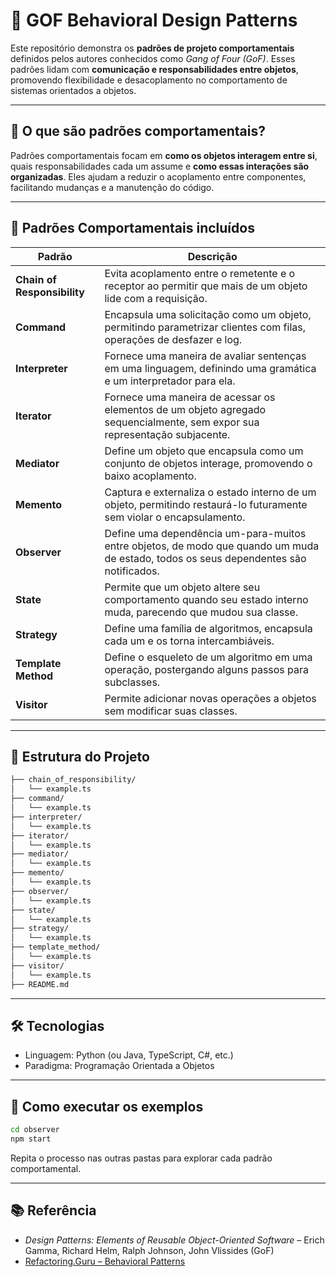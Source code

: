 # 🧠 GOF Behavioral Design Patterns

Este repositório demonstra os **padrões de projeto comportamentais** definidos pelos autores conhecidos como _Gang of Four (GoF)_. Esses padrões lidam com **comunicação e responsabilidades entre objetos**, promovendo flexibilidade e desacoplamento no comportamento de sistemas orientados a objetos.

---

## 🤝 O que são padrões comportamentais?

Padrões comportamentais focam em **como os objetos interagem entre si**, quais responsabilidades cada um assume e **como essas interações são organizadas**. Eles ajudam a reduzir o acoplamento entre componentes, facilitando mudanças e a manutenção do código.

---

## 🧩 Padrões Comportamentais incluídos

| Padrão                      | Descrição                                                                                                                             |
| --------------------------- | ------------------------------------------------------------------------------------------------------------------------------------- |
| **Chain of Responsibility** | Evita acoplamento entre o remetente e o receptor ao permitir que mais de um objeto lide com a requisição.                             |
| **Command**                 | Encapsula uma solicitação como um objeto, permitindo parametrizar clientes com filas, operações de desfazer e log.                    |
| **Interpreter**             | Fornece uma maneira de avaliar sentenças em uma linguagem, definindo uma gramática e um interpretador para ela.                       |
| **Iterator**                | Fornece uma maneira de acessar os elementos de um objeto agregado sequencialmente, sem expor sua representação subjacente.            |
| **Mediator**                | Define um objeto que encapsula como um conjunto de objetos interage, promovendo o baixo acoplamento.                                  |
| **Memento**                 | Captura e externaliza o estado interno de um objeto, permitindo restaurá-lo futuramente sem violar o encapsulamento.                  |
| **Observer**                | Define uma dependência um-para-muitos entre objetos, de modo que quando um muda de estado, todos os seus dependentes são notificados. |
| **State**                   | Permite que um objeto altere seu comportamento quando seu estado interno muda, parecendo que mudou sua classe.                        |
| **Strategy**                | Define uma família de algoritmos, encapsula cada um e os torna intercambiáveis.                                                       |
| **Template Method**         | Define o esqueleto de um algoritmo em uma operação, postergando alguns passos para subclasses.                                        |
| **Visitor**                 | Permite adicionar novas operações a objetos sem modificar suas classes.                                                               |

---

## 📁 Estrutura do Projeto

```bash
├── chain_of_responsibility/
│   └── example.ts
├── command/
│   └── example.ts
├── interpreter/
│   └── example.ts
├── iterator/
│   └── example.ts
├── mediator/
│   └── example.ts
├── memento/
│   └── example.ts
├── observer/
│   └── example.ts
├── state/
│   └── example.ts
├── strategy/
│   └── example.ts
├── template_method/
│   └── example.ts
├── visitor/
│   └── example.ts
├── README.md
```

---

## 🛠️ Tecnologias

- Linguagem: Python (ou Java, TypeScript, C#, etc.)
- Paradigma: Programação Orientada a Objetos

---

## 🚀 Como executar os exemplos

```bash
cd observer
npm start
```

Repita o processo nas outras pastas para explorar cada padrão comportamental.

---

## 📚 Referência

- _Design Patterns: Elements of Reusable Object-Oriented Software_ – Erich Gamma, Richard Helm, Ralph Johnson, John Vlissides (GoF)
- [Refactoring.Guru – Behavioral Patterns](https://refactoring.guru/design-patterns/behavioral-patterns)
